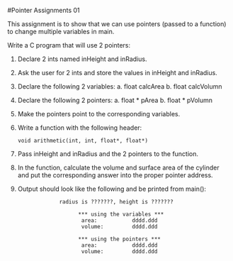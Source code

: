 #Pointer Assignments 01

This assignment is to show that we can use pointers (passed to a function) to change multiple variables in main.

Write a C program that will use 2 pointers:

1.  Declare 2 ints named inHeight and inRadius.
2.  Ask the user for 2 ints and store the values in inHeight and inRadius.
3.  Declare the following 2 variables:
        a.  float        calcArea
        b.  float        calcVolumn
4.  Declare the following 2 pointers:
        a.  float *      pArea
        b.  float *      pVolumn
5.  Make the pointers point to the corresponding variables.
6.  Write a function with the following header:
    ```
    void arithmetic(int, int, float*, float*)
    ```
7.  Pass inHeight and inRadius and the 2 pointers to the function.


1.  In the function, calculate the volume and surface area of the cylinder and put the corresponding answer into the proper pointer address.
2.  Output should look like the following and be printed from main():

                     radius is ???????, height is ???????

                           *** using the variables ***
                            area:           dddd.ddd
                            volume:         dddd.ddd

                           *** using the pointers ***
                            area:           dddd.ddd
                            volume:         dddd.ddd
